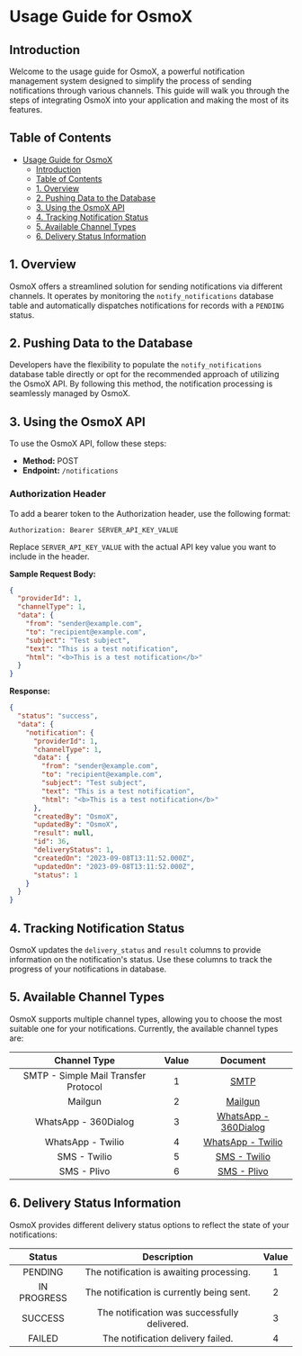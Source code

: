 # Usage Guide for OsmoX

## Introduction

Welcome to the usage guide for OsmoX, a powerful notification management system designed to simplify the process of sending notifications through various channels. This guide will walk you through the steps of integrating OsmoX into your application and making the most of its features.

## Table of Contents

- [Usage Guide for OsmoX](#usage-guide-for-osmox)
  - [Introduction](#introduction)
  - [Table of Contents](#table-of-contents)
  - [1. Overview](#1-overview)
  - [2. Pushing Data to the Database](#2-pushing-data-to-the-database)
  - [3. Using the OsmoX API](#3-using-the-osmox-api)
  - [4. Tracking Notification Status](#4-tracking-notification-status)
  - [5. Available Channel Types](#5-available-channel-types)
  - [6. Delivery Status Information](#6-delivery-status-information)

## 1. Overview

OsmoX offers a streamlined solution for sending notifications via different channels. It operates by monitoring the `notify_notifications` database table and automatically dispatches notifications for records with a `PENDING` status.

## 2. Pushing Data to the Database

Developers have the flexibility to populate the `notify_notifications` database table directly or opt for the recommended approach of utilizing the OsmoX API. By following this method, the notification processing is seamlessly managed by OsmoX.

## 3. Using the OsmoX API

To use the OsmoX API, follow these steps:

- **Method:** POST
- **Endpoint:** `/notifications`

### Authorization Header

To add a bearer token to the Authorization header, use the following format:

```plaintext
Authorization: Bearer SERVER_API_KEY_VALUE
```

Replace `SERVER_API_KEY_VALUE` with the actual API key value you want to include in the header.

**Sample Request Body:**

```json
{
  "providerId": 1,
  "channelType": 1,
  "data": {
    "from": "sender@example.com",
    "to": "recipient@example.com",
    "subject": "Test subject",
    "text": "This is a test notification",
    "html": "<b>This is a test notification</b>"
  }
}
```

**Response:**

```json
{
  "status": "success",
  "data": {
    "notification": {
      "providerId": 1,
      "channelType": 1,
      "data": {
        "from": "sender@example.com",
        "to": "recipient@example.com",
        "subject": "Test subject",
        "text": "This is a test notification",
        "html": "<b>This is a test notification</b>"
      },
      "createdBy": "OsmoX",
      "updatedBy": "OsmoX",
      "result": null,
      "id": 36,
      "deliveryStatus": 1,
      "createdOn": "2023-09-08T13:11:52.000Z",
      "updatedOn": "2023-09-08T13:11:52.000Z",
      "status": 1
    }
  }
}
```

## 4. Tracking Notification Status

OsmoX updates the `delivery_status` and `result` columns to provide information on the notification's status. Use these columns to track the progress of your notifications in database.

## 5. Available Channel Types

OsmoX supports multiple channel types, allowing you to choose the most suitable one for your notifications. Currently, the available channel types are:

|           **Channel Type**           | **Value** |                   **Document**                   |
| :----------------------------------: | :-------: | :----------------------------------------------: |
| SMTP - Simple Mail Transfer Protocol |     1     |             [SMTP](channels/smtp.md)             |
|               Mailgun                |     2     |          [Mailgun](channels/mailgun.md)          |
|         WhatsApp - 360Dialog         |     3     | [WhatsApp - 360Dialog](channels/wa-360Dialog.md) |
|          WhatsApp - Twilio           |     4     |    [WhatsApp - Twilio](channels/wa-Twilio.md)    |
|             SMS - Twilio             |     5     |      [SMS - Twilio](channels/sms-Twilio.md)      |
|             SMS - Plivo              |     6     |      [SMS - Plivo](channels/sms-Plivo.md)      |

## 6. Delivery Status Information

OsmoX provides different delivery status options to reflect the state of your notifications:

| **Status**  |               **Description**                | **Value** |
| :---------: | :------------------------------------------: | :-------: |
|   PENDING   |   The notification is awaiting processing.   |     1     |
| IN PROGRESS |  The notification is currently being sent.   |     2     |
|   SUCCESS   | The notification was successfully delivered. |     3     |
|   FAILED    |      The notification delivery failed.       |     4     |

